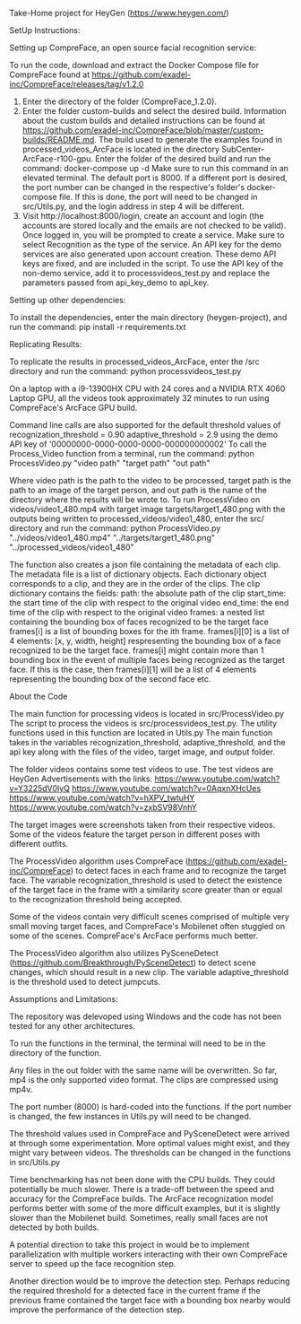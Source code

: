 Take-Home project for HeyGen (https://www.heygen.com/)

SetUp Instructions:

Setting up CompreFace, an open source facial recognition service: 

To run the code, download and extract the Docker Compose file for CompreFace found at https://github.com/exadel-inc/CompreFace/releases/tag/v1.2.0

1. Enter the directory of the folder (CompreFace_1.2.0).
3. Enter the folder custom-builds and select the desired build. Information about the custom builds and detailed instructions can be found at https://github.com/exadel-inc/CompreFace/blob/master/custom-builds/README.md. The build used to generate the examples found in processed_videos_ArcFace is located in the directory SubCenter-ArcFace-r100-gpu. Enter the folder of the desired build and run the command: docker-compose up -d 
Make sure to run this command in an elevated terminal.
The default port is 8000. If a different port is desired, the port number can be changed in the respective's folder's docker-compose file. If this is done, the port will need to be changed in src/Utils.py, and the login address in step 4 will be different.
4. Visit http://localhost:8000/login, create an account and login (the accounts are stored locally and the emails are not checked to be valid). Once logged in, you will be prompted to create a service. Make sure to select Recognition as the type of the service. An API key for the demo services are also generated upon account creation. These demo API keys are fixed, and are included in the script. To use the API key of the non-demo service, add it to processvideos_test.py and replace the parameters passed from api_key_demo to api_key.

Setting up other dependencies: 

To install the dependencies, enter the main directory (heygen-project), and run the command: pip install -r requirements.txt

Replicating Results:

To replicate the results in processed_videos_ArcFace, enter the /src directory and run the command: python processvideos_test.py

On a laptop with a i9-13900HX CPU with 24 cores and a NVIDIA RTX 4060 Laptop GPU, all the videos took approximately 32 minutes to run using CompreFace's ArcFace GPU build.

Command line calls are also supported for the default threshold values of recognization_threshold = 0.90
adaptive_threshold = 2.9
using the demo API key of '00000000-0000-0000-0000-000000000002'
To call the Process_Video function from a terminal, run the command:
python ProcessVideo.py "video path" "target path" "out path"

Where video path is the path to the video to be processed, target path is the path to an image of the target person, and out path is the name of the directory where the results will be wrote to.
To run ProcessVideo on videos/video1_480.mp4 with target image targets/target1_480.png with the outputs being written to processed_videos/video1_480, enter the src/ directory and run the command:
python ProcessVideo.py "../videos/video1_480.mp4" "../targets/target1_480.png" "../processed_videos/video1_480"

The function also creates a json file containing the metadata of each clip.
The metadata file is a list of dictionary objects. Each dictionary object corresponds to a clip, and they are in the order of the clips.
The clip dictionary contains the fields:
path: the absolute path of the clip
start_time: the start time of the clip with respect to the original video
end_time: the end time of the clip with respect to the original video
frames: a nested list containing the bounding box of faces recognized to be the target face
frames[i] is a list of bounding boxes for the ith frame.
frames[i][0] is a list of 4 elements: [x, y, width, height] respresenting the bounding box of a face recognized to be the target face.
frames[i] might contain more than 1 bounding box in the event of multiple faces being recognized as the target face. If this is the case, then frames[i][1] will be a list of 4 elements representing the bounding box of the second face etc.


About the Code

The main function for processing videos is located in src/ProcessVideo.py
The script to process the videos is src/processvideos_test.py.
The utility functions used in this function are located in Utils.py
The main function takes in the variables recognization_threshold, adaptive_threshold, and the api key along with the files of the video, target image, and output folder.

The folder videos contains some test videos to use. The test videos are HeyGen Advertisements with the links:
https://www.youtube.com/watch?v=Y3225dV0lyQ
https://www.youtube.com/watch?v=0AqxnXHcUes
https://www.youtube.com/watch?v=hXPV_twtuHY
https://www.youtube.com/watch?v=zxbSV98VnhY

The target images were screenshots taken from their respective videos. Some of the videos feature the target person in different poses with different outfits. 

The ProcessVideo algorithm uses CompreFace (https://github.com/exadel-inc/CompreFace) to detect faces in each frame and to recognize the target face. The variable recognization_threshold is used to detect the existence of the target face in the frame with a similarity score greater than or equal to the recognization threshold being accepted.

Some of the videos contain very difficult scenes comprised of multiple very small moving target faces, and CompreFace's Mobilenet often stuggled on some of the scenes. CompreFace's ArcFace performs much better.

The ProcessVideo algorithm also utilizes PySceneDetect (https://github.com/Breakthrough/PySceneDetect) to detect scene changes, which should result in a new clip. The variable adaptive_threshold is the threshold used to detect jumpcuts.

Assumptions and Limitations:

The repository was delevoped using Windows and the code has not been tested for any other architectures.

To run the functions in the terminal, the terminal will need to be in the directory of the function.

Any files in the out folder with the same name will be overwritten.
So far, mp4 is the only supported video format. The clips are compressed using mp4v.

The port number (8000) is hard-coded into the functions. If the port number is changed, the few instances in Utils.py will need to be changed. 

The threshold values used in CompreFace and PySceneDetect were arrived at through some experimentation. More optimal values might exist, and they might vary between videos. The thresholds can be changed in the functions in src/Utils.py

Time benchmarking has not been done with the CPU builds. They could potentially be much slower.
There is a trade-off between the speed and accuracy for the CompreFace builds. The ArcFace recognization model performs better with some of the more difficult examples, but it is slightly slower than the Mobilenet build. Sometimes, really small faces are not detected by both builds.




A potential direction to take this project in would be to implement parallelization with multiple workers interacting with their own CompreFace server to speed up the face recognition step.

Another direction would be to improve the detection step. Perhaps reducing the required threshold for a detected face in the current frame if the previous frame contained the target face with a bounding box nearby would improve the performance of the detection step.
